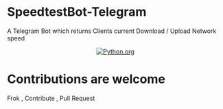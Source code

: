 # SpeedtestBot-Telegram
A Telegram Bot which returns Clients current Download / Upload Network speed
<center> <A href=https://python.org><IMG src=http://ForTheBadge.com/images/badges/made-with-python.svg alt=Python.org></IMG></A>   </center>


# Contributions are welcome

Frok , Contribute , Pull Request 

